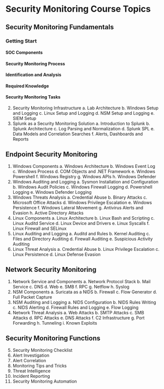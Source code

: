 # Security Monitoring Course Topics
## Security Monitoring Fundamentals

### Getting Start
#### SOC Components
#### Security Monitoring Process
#### Identification and Analysis
#### Required Knowledge
#### Security Monitoring Tasks
2.	Security Monitoring Infrastructure
  a.	Lab Architecture
  b.	Windows Setup and Logging
  c.	Linux Setup and Logging
  d.	NSM Setup and Logging
  e.	SIEM Setup
3.	Splunk as a Security Monitoring Solution
  a.	Introduction to Splunk
  b.	Splunk Architecture
  c.	Log Parsing and Normalization
  d.	Splunk SPL
  e.	Data Models and Correlation Searches
  f.	Alerts, Dashboards and Reports 
## Endpoint Security Monitoring
1.	Windows Components
  a.	Windows Architecture
  b.	Windows Event Log
  c.	Windows Process
  d.	COM Objects and .NET Framework
  e.	Windows Powershell
  f.	Windows Registry
  g.	Windows APIs
  h.	Windows Defender
2.	Windows Auditing and Logging
  a.	Sysmon Installation and Configuration
  b.	Windows Audit Policies
  c.	Windows Firewall Logging
  d.	Powershell Logging
  e.	Windows Defender Logging
3.	Windows Threats Analysis
  a.	Credential Abuse
  b.	Binary Attacks
  c.	Microsoft Office Attacks
  d.	Windows Privilege Escalation
  e.	Windows Persistence 
  f.	Windows Lateral Movement
  g.	Antivirus Alerts and Evasion
  h.	Active Directory Attacks
4.	Linux Components
  a.	Linux Architecture
  b.	Linux Bash and Scripting
  c.	Linux Auditd Service
  d.	Linux Device and Drivers
  e.	Linux Syscalls
  f.	Linux Firewall and SELinux
5.	Linux Auditing and Logging
  a.	Auditd and Rules
  b.	Kernel Auditing
  c.	Files and Directory Auditing
  d.	Firewall Auditing
  e.	Suspicious Activity Auditing
6.	Linux Threat Analysis
  a.	Credential Abuse
  b.	Linux Privilege Escalation
  c.	Linux Persistence
  d.	Linux Defense Evasion 
## Network Security Monitoring
1.	Network Service and Components
  a.	Network Protocol Stack
  b.	Mail Service
  c.	DNS
  d.	Web
  e.	SMB
  f.	RPC
  g.	Netflow
  h.	Syslog
2.	NSM Components
  a.	Suricata as a NIDS
  b.	Firewall
  c.	Flow Generator
  d.	Full Packet Capture
3.	NSM Auditing and Logging
  a.	NIDS Configuration
  b.	NIDS Rules Writing
  c.	NIDS Alerting
  d.	Firewall Rules and Logging
  e.	Flow Logging
4.	Network Threat Analysis 
  a.	Web Attacks
  b.	SMTP Attacks
  c.	SMB Attacks
  d.	RPC Attacks
  e.	DNS Attacks
  f.	C2 Infrastructure
  g.	Port Forwarding
  h.	Tunneling
  i.	Known Exploits 
## Security Monitoring Functions
5.	Security Monitoring Checklist
6.	Alert Investigation
7.	Alert Correlation
8.	Monitoring Tips and Tricks
9.	Threat Intelligence
10.	Incident Reporting
11.	Security Monitoring Automation
